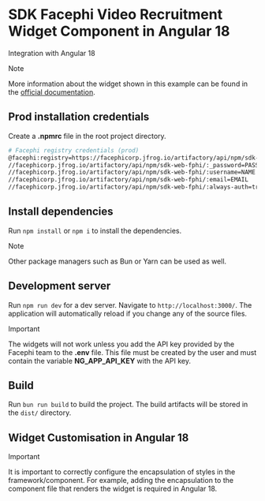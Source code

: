 # SDK Facephi Video Recruitment Widget Component in Angular 18

Integration with Angular 18

> [!NOTE]
> More information about the widget shown in this example can be found in the [official documentation](https://docs.identity-platform.io/docs/SDK_Web/Web_Components/3.0.x/Components/VideoRecruitment/).

## Prod installation credentials

Create a **.npmrc** file in the root project directory.

  ```bash
  # Facephi registry credentials (prod)
  @facephi:registry=https://facephicorp.jfrog.io/artifactory/api/npm/sdk-web-fphi/
  //facephicorp.jfrog.io/artifactory/api/npm/sdk-web-fphi/:_password=PASSWORD
  //facephicorp.jfrog.io/artifactory/api/npm/sdk-web-fphi/:username=NAME
  //facephicorp.jfrog.io/artifactory/api/npm/sdk-web-fphi/:email=EMAIL
  //facephicorp.jfrog.io/artifactory/api/npm/sdk-web-fphi/:always-auth=true
  ```

## Install dependencies

Run `npm install` or `npm i` to install the dependencies.

> [!NOTE]
> Other package managers such as Bun or Yarn can be used as well.

## Development server

Run `npm run dev` for a dev server. Navigate to `http://localhost:3000/`. The application will automatically reload if you change any of the source files.

> [!IMPORTANT]
> The widgets will not work unless you add the API key provided by the Facephi team to the **.env** file. This file must be created by the user and must contain the variable **NG_APP_API_KEY** with the API key.

## Build

Run `bun run build` to build the project. The build artifacts will be stored in the `dist/` directory.

## Widget Customisation in Angular 18

> [!IMPORTANT]
> It is important to correctly configure the encapsulation of styles in the framework/component. For example, adding the encapsulation to the component file that renders the widget is required in Angular 18.
